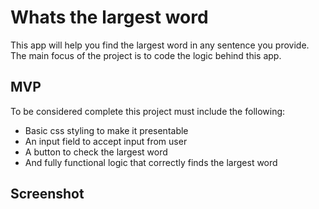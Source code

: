 # Whats the largest word

This app will help you find the largest word in any sentence you provide.
The main focus of the project is to code the logic behind this app.

## MVP

To be considered complete this project must include the following:

- Basic css styling to make it presentable
- An input field to accept input from user
- A button to check the largest word
- And fully functional logic that correctly finds the largest word

## Screenshot
